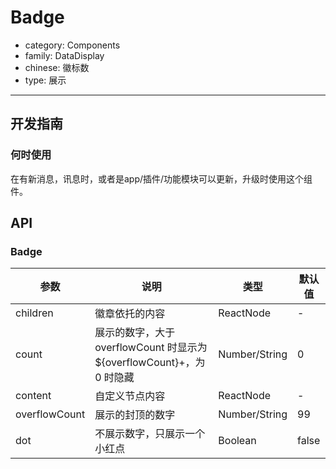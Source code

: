 # Badge

-   category: Components
-   family: DataDisplay
-   chinese: 徽标数
-   type: 展示

---

## 开发指南

### 何时使用

在有新消息，讯息时，或者是app/插件/功能模块可以更新，升级时使用这个组件。

## API

### Badge

| 参数            | 说明                                                    | 类型            | 默认值   |
| ------------- | ----------------------------------------------------- | ------------- | ----- |
| children      | 徽章依托的内容                                               | ReactNode     | -     |
| count         | 展示的数字，大于 overflowCount 时显示为 ${overflowCount}+，为 0 时隐藏 | Number/String | 0     |
| content       | 自定义节点内容                                               | ReactNode     | -     |
| overflowCount | 展示的封顶的数字                                              | Number/String | 99    |
| dot           | 不展示数字，只展示一个小红点                                        | Boolean       | false |
